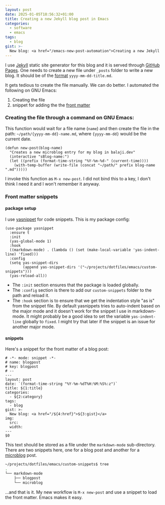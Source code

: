```yaml
---
layout: post
date: 2025-01-05T18:56:32+01:00
title: Creating a new Jekyll blog post in Emacs
categories:
  - software
  - emacs
tags:
  - blog
gist: >-
  New blog: <a href="/emacs-new-post-automation">Creating a new Jekyll blog post in Emacs</a> 
---
```


I use [Jekyll](https://jekyllrb.com/) static site generator for this blog and it is served through [GitHub Pages](https://docs.github.com/en/pages/setting-up-a-github-pages-site-with-jekyll/about-github-pages-and-jekyll). One needs to create a new file under `_posts` folder to write a new blog. It should be of the [format](https://jekyllrb.com/docs/posts/#creating-posts) `yyyy-mm-dd-title.md`. 

It gets tedious to create the file manually. We can do better. I automated the following on GNU Emacs:
1. Creating the file
2. snippet for adding the the [front matter](https://jekyllrb.com/docs/front-matter/)

### Creating the file through a command on GNU Emacs:

This function would wait for a file name (`name`) and then create the file in the path: `~/path/{yyyy-mm-dd}-name.md`, where `{yyyy-mm-dd}` would be the current date.


```elisp
(defun new-post(blog-name)
  "Creates a new microblog entry for my blog in balaji.dev"
  (interactive "sBlog-name:")
  (let ((prefix (format-time-string "%Y-%m-%d-" (current-time))))
    (with-temp-buffer (write-file (concat "~/path/" prefix blog-name ".md")))))
```
I invoke this function as `M-x new-post`. I did not bind this to a key, I don't think I need it and I won't remember it anyway.

### Front matter snippets

#### package setup
I use [yasnippet](https://github.com/joaotavora/yasnippet) for code snippets. This is my package config:

```elisp
(use-package yasnippet
  :ensure t
  :init
  (yas-global-mode 1)
  :hook
  ((markdown-mode) . (lambda () (set (make-local-variable 'yas-indent-line) 'fixed)))
  :config
  (setq yas-snippet-dirs
        (append yas-snippet-dirs '("~/projects/dotfiles/emacs/custom-snippets")))
  (yas-reload-all))
```

- The `:init` section ensures that the package is loaded globally.
- The `:config` section is there to add our `custom-snippets` folder to the path and reload it.
- The `:hook` section is to ensure that we get the indentation style "as is" from the snippet file. By default yasnippets tries to auto-indent based on the major mode and it doesn't work for the snippet I use in markdown-mode. It might probably be a good idea to set the variable `yas-indent-line` globally to `fixed`. I might try that later if the snippet is an issue for another major mode.

#### snippets
Here's a snippet for the front matter of a blog post:

```
# -*- mode: snippet -*-
# name: blogpost
# key: blogpost
# --
---
layout: post
date: `(format-time-string "%Y-%m-%dT%H:%M:%S%:z")`
title: ${1:title}
categories:
  - ${2:category}
tags:
  - blog
gist: >-
  New blog: <a href="/${4:href}">${3:gist}</a> 
img:
  src: 
  width: 
---
$0
```

This text should be stored as a file under the `markdown-mode` sub-directory. There are two snippets here, one for a blog post and another for a [microblog](/hello-world) post.

```bash
~/projects/dotfiles/emacs/custom-snippets$ tree
.
└── markdown-mode
    ├── blogpost
    └── microblog
```

...and that is it. My new workflow is `M-x new-post` and use a snippet to load the front matter. Emacs makes it easy. 
